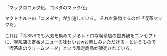 「マックのコメダ化、コメダのマック化」　

マクドナルドの「コメダか」が加速している。
それを象徴するのが「喫茶マックだ」

これは「今SNSでも人気を集めているレトロな喫茶店の世界観をコンセプトに、喫茶店の定番メニューの味わいおwお楽しみいただける」というもので
「喫茶店のクリームソーダ」という限定商品が販売されている。

